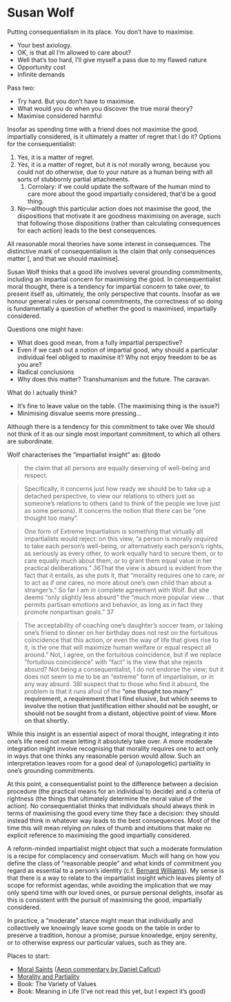 # Susan Wolf
Putting consequentialism in its place. You don’t have to maximise.
* Your best axiology.
* OK, is that all I’m allowed to care about?
* Well that’s too hard, I’ll give myself a pass due to my flawed nature
* Opportunity cost
* Infinite demands

Pass two:
* Try hard. But you don’t have to maximise.
* What would you do when you discover the true moral theory?
* Maximise considered harmful


Insofar as spending time with a friend does not maximise the good, impartially considered, is it ultimately a matter of regret that I do it? Options for the consequentialist:

1. Yes, it is a matter of regret.
2. Yes, it is a matter of regret, but it is not morally wrong, because you could not do otherwise, due to your nature as a human being with all sorts of stubbornly partial attachments.
	1. Corrolary: if we could update the software of the human mind to care more about the good impartially considered, that’d be a good thing.
3. No—although this particular action does not maximise the good, the dispositions that motivate it are goodness maximising on average, such that following those dispositions (rather than calculating consequences for each action) leads to the best consequences.

All reasonable moral theories have some interest in consequences. The distinctive mark of consequentialism is the claim that only consequences matter [, and that we should maximise].

Susan Wolf thinks that a good life involves several grounding commitments, including an impartial concern for maximising the good. In consequentialist moral thought, there is a tendency for impartial concern to take over, to present itself as, ultimately, the only perspective that counts. Insofar as we honour general rules or personal commitments, the correctness of so doing is fundamentally a question of whether the good is maximised, impartially considered.

Questions one might have:
- What does good mean, from a fully impartial perspective?
- Even if we cash out a notion of impartial good, why should a particular individual feel obliged to maximise it? Why not enjoy freedom to be as you are?
- Radical conclusions
- Why does this matter? Transhumanism and the future. The caravan.


What do I actually think?
* It’s fine to leave value on the table. (The maximising thing is the issue?)
* Minimising disvalue seems more pressing...

Although there is a tendency for this commitment to take over We should not think of it as our single most important commitment, to which all others are subordinate. 

Wolf characterises the “impartialist insight” as:
@todo
> the claim that all persons are equally deserving of well-being and respect.

> Specifically, it concerns just how ready we should be to take up a detached perspective, to view our relations to others just as someone’s relations to others (and to think of the people we love just as some persons). It concerns the notion that there can be “one thought too many”.

> One form of Extreme Impartialism is something that virtually all impartialists would reject: on this view, “a person is morally required to take each person’s well-being, or alternatively each person’s rights, as seriously as every other, to work equally hard to secure them, or to care equally much about them, or to grant them equal value in her practical deliberations.” 36That the view is absurd is evident from the fact that it entails, as she puts it, that “morality requires one to care, or to act as if one cares, no more about one’s own child than about a stranger’s.” So far I am in complete agreement with Wolf. But she deems “only slightly less absurd” the “much more popular view … that permits partisan emotions and behavior, as long as in fact they promote nonpartisan goals.” 37


> The acceptability of coaching one’s daughter’s soccer team, or taking one’s friend to dinner on her birthday does not rest on the fortuitous coincidence that this action, or even the way of life that gives rise to it, is the one that will maximize human welfare or equal respect all around.” Not, I agree, on the fortuitous coincidence, but if we replace “fortuitous coincidence” with “fact” is the view that she rejects absurd? Not being a consequentialist, I do not endorse the view; but it does not seem to me to be an “extreme” form of impartialism, or in any way absurd. 38I suspect that to those who find it absurd, the problem is that it runs afoul of the **“one thought too many” requirement, a requirement that I find elusive, but which seems to involve the notion that justification either should not be sought, or should not be sought from a distant, objective point of view. More on that shortly.**

While this insight is an essential aspect of moral thought, integrating it into one’s life need not mean letting it absolutely take over. A more moderate integration might involve recognising that morality requires one to act only in ways that one thinks any reasonable person would allow. Such an interpretation leaves room for a good deal of (unapologetic) partiality in one’s grounding commitments.

At this point, a consequentialist point to the difference between a decision procedure (the practical means for an individual to decide) and a criteria of rightness (the things that ultimately determine the moral value of the action). No consequentialist thinks that individuals should always think in terms of maximising the good every time they face a decision: they should instead think in whatever way leads to the best consequences. Most of the time this will mean relying on rules of thumb and intuitions that make no explicit reference to maximising the good impartially considered.

A reform-minded impartialist might object that such a moderate formulation is a recipe for complacency and conservatism. Much will hang on how you define the class of “reasonable people” and what kinds of commitment you regard as essential to a person’s identity (c.f. [Bernard Williams](/people/bernard-williams.md)). My sense is that there is a way to relate to the impartialist insight which leaves plenty of scope for reformist agendas, while avoiding the implication that we may only spend time with our loved ones, or pursue personal delights, insofar as this is consistent with the pursuit of maximising the good, impartially considered. 

In practice, a “moderate” stance might mean that individually and collectively we knowingly leave some goods on the table in order to preserve a tradition, honour a promise, pursue knowledge, enjoy serenity, or to otherwise express our particular values, such as they are.

Places to start:
* [Moral Saints](https://sci-hub.tw/https://www.jstor.org/stable/2026228) ([Aeon commentary by Daniel Callcut](https://aeon.co/essays/why-it-is-better-not-to-aim-at-being-morally-perfect))
* [Morality and Partiality](https://sci-hub.tw/https://www.jstor.org/stable/2214247)
* Book: The Variety of Values
* Book: Meaning in Life (I’ve not read this yet, but I expect it’s good)

